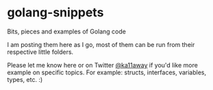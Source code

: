 # golang-snippets
Bits, pieces and examples of Golang code

I am posting them here as I go, most of them can be run from their respective little folders.

Please let me know here or on Twitter [@ka11away](https://twitter.com/ka11away) if you'd like more example on specific topics.
For example: structs, interfaces, variables, types, etc. :) 
